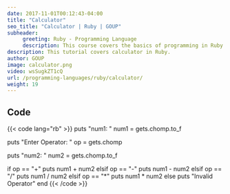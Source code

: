 ```yaml
---
date: 2017-11-01T00:12:43-04:00
title: "Calculator"
seo_title: "Calculator | Ruby | GOUP"
subheader:
     greeting: Ruby - Programming Language
     description: This course covers the basics of programming in Ruby. Work your way through the videos/articles and I'll teach you everything you need to know to start your programming journey!
description: This tutorial covers calculator in Ruby.
author: GOUP
image: calculator.png
video: wsSugkZT1cQ
url: /programming-languages/ruby/calculator/
weight: 19
---
```


## Code

{{< code lang="rb" >}}
puts "num1: "
num1 = gets.chomp.to_f

puts "Enter Operator: "
op = gets.chomp

puts "num2: "
num2 = gets.chomp.to_f

if op == "+"
     puts num1 + num2
elsif op == "-"
     puts num1 - num2
elsif op == "/"
     puts num1 / num2
elsif op == "*"
     puts num1 * num2
else
     puts "Invalid Operator"
end
{{< /code >}}